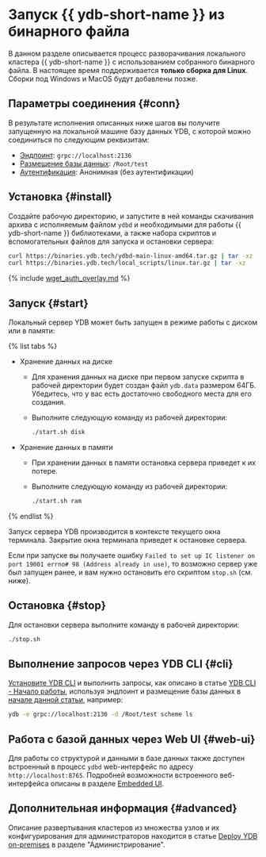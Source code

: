 # Запуск {{ ydb-short-name }} из бинарного файла

В данном разделе описывается процесс разворачивания локального кластера {{ ydb-short-name }} c использованием собранного бинарного файла. В настоящее время поддерживается **только сборка для Linux**. Сборки под Windows и MacOS будут добавлены позже.

## Параметры соединения {#conn}

В результате исполнения описанных ниже шагов вы получите запущенную на локальной машине базу данных YDB, с которой можно соединиться по следующим реквизитам:

- [Эндпоинт](../../../concepts/connect.md#endpoint): `grpc://localhost:2136`
- [Размещение базы данных](../../../concepts/connect.md#database): `/Root/test`
- [Аутентификация](../../../concepts/connect.md#auth-modes): Анонимная (без аутентификации)

## Установка {#install}

Создайте рабочую директорию, и запустите в ней команды скачивания архива с исполняемым файлом `ydbd` и необходимыми для работы {{ ydb-short-name }} библиотеками, а также набора скриптов и вспомогательных файлов для запуска и остановки сервера:

```bash
curl https://binaries.ydb.tech/ydbd-main-linux-amd64.tar.gz | tar -xz
curl https://binaries.ydb.tech/local_scripts/linux.tar.gz | tar -xz
```

{% include [wget_auth_overlay.md](wget_auth_overlay.md) %}

## Запуск {#start}

Локальный сервер YDB может быть запущен в режиме работы с диском или в памяти:

{% list tabs %}

- Хранение данных на диске

  - Для хранения данных на диске при первом запуске скрипта в рабочей директории будет создан файл `ydb.data` размером 64ГБ. Убедитесь, что у вас есть достаточно свободного места для его создания.

  - Выполните следующую команду из рабочей директории:

    ``` bash
    ./start.sh disk
    ```

- Хранение данных в памяти

  - При хранении данных в памяти остановка сервера приведет к их потере.

  - Выполните следующую команду из рабочей директории:

    ``` bash
    ./start.sh ram
    ```

{% endlist %}

Запуск сервера YDB производится в контексте текущего окна терминала. Закрытие окна терминала приведет к остановке сервера.

Если при запуске вы получаете ошибку `Failed to set up IC listener on port 19001 errno# 98 (Address already in use)`, то возможно сервер уже был запущен ранее, и вам нужно остановить его скриптом `stop.sh` (см. ниже).

## Остановка {#stop}

Для остановки сервера выполните команду в рабочей директории:

``` bash
./stop.sh
```

## Выполнение запросов через YDB CLI {#cli}

[Установите YDB CLI](../../../reference/ydb-cli/install.md) и выполнить запросы, как описано в статье [YDB CLI - Начало работы](../../cli.md), используя эндпоинт и размещение базы данных в [начале данной статьи](#conn), например:

```bash
ydb -e grpc://localhost:2136 -d /Root/test scheme ls
```

## Работа с базой данных через Web UI {#web-ui}

Для работы со структурой и данными в базе данных также доступен встроенный в процесс `ydbd` web-интерфейс по адресу `http://localhost:8765`. Подробней возможности встроенного веб-интерфейса описаны в разделе [Embedded UI](../../../maintenance/embedded_monitoring/ydb_monitoring.md).

## Дополнительная информация {#advanced}

Описание развертывания кластеров из множества узлов и их конфигурирования для администраторов находится в статье [Deploy YDB on-premises](../../../deploy/manual/deploy-ydb-on-premises.md) в разделе "Администрирование".